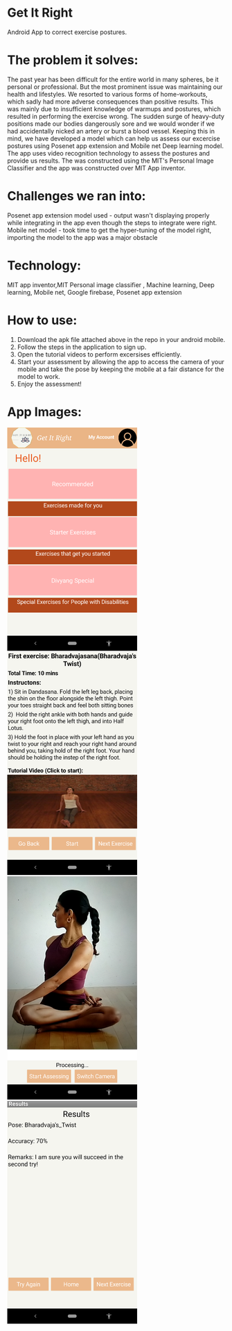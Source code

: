 # Get It Right
Android App to correct exercise postures.

# The problem it solves: 
The past year has been difficult for the entire world in many spheres, be it personal or professional. But the most prominent issue was maintaining our health and lifestyles. We resorted to various forms of home-workouts, which sadly had more adverse consequences than positive results. This was mainly due to insufficient knowledge of warmups and postures, which resulted in performing the exercise wrong. The sudden surge of heavy-duty positions made our bodies dangerously sore and we would wonder if we had accidentally nicked an artery or burst a blood vessel. Keeping this in mind, we have developed a model which can help us assess our excercise postures using Posenet app extension and Mobile net Deep learning model. The app uses video recognition technology to assess the postures and provide us results. 
The was constructed using the MIT's Personal Image Classifier and the app was constructed over MIT App inventor.

# Challenges we ran into: 
Posenet app extension model used - output wasn't displaying properly while integrating in the app even though the steps to integrate were right. 
Mobile net model - took time to get the hyper-tuning of the model right, importing the model to the app was a major obstacle

# Technology: 
MIT app inventor,MIT Personal image classifier , Machine learning, Deep learning, Mobile net, Google firebase, Posenet app extension

# How to use:
1. Download the apk file attached above in the repo in your android mobile.
2. Follow the steps in the application to sign up.
3. Open the tutorial videos to perform excersises efficiently.
4. Start your assessment by allowing the app to access the camera of your mobile and take the pose by keeping the mobile at a fair distance for the model to work.
5. Enjoy the assessment!

# App Images:
<img src="/images/1.png" width="300"/>  <img src="/images/2.png" width="300"/>
<img src="/images/3.png" width="300"/>  <img src="/images/4.png" width="300"/>
